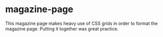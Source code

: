 # magazine-page
This magazine page makes heavy use of CSS grids in order to format the magazine page. Putting it together was great practice.